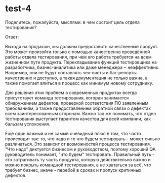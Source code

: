 # test-4
Поделитесь, пожалуйста, мыслями: в чем состоит цель отдела тестирования?

Ответ:

Выходя на продакшн, мы должны предоставить качественный продукт. Это может произойти только с помощью качественно проведённой работы отдела тестирования, при чем его работа требуется на всем жизненном пути продукта. Перекладывание функций тестировщика на разработчика, бизнес-аналитика или даже менеджера ‒ неэффективно. Например, они не будут составлять чек-листы и баг-репорты качественно и доступно, а такая документация не только важна, а также помогает влиться в процесс как минимум новому сотруднику.

Для решения этих проблем в современных продуктах всегда присутствует команда тестирования, которая занимается обнаружением дефектов, проверкой соответствия ПО заявленным требованиям, а также предоставлением обратной связи о дефектах всем заинтересованным сторонам. Важно так же понимать, что отдел тестирования выступает гарантом качества для всей компании, как бальзам успокоения.

Ещё один важный и не самый очевидный плюс в том, что часто происходит так: то, что надо и то что будем тестировать - может сильно различаться. Это зависит от возможностей процесса тестирования. "Что надо" диктуется бизнесом и руководством, поэтому хороший QA руководитель понимает, "что будем" тестировать. Правильный путь - это затрагивать ту часть продукта, которую действительно важно и можно покрыть командной тестирования, а не хвататься за всё, что требует бизнес, иначе - перебой в сроках и пропуск критичных дефектов.
